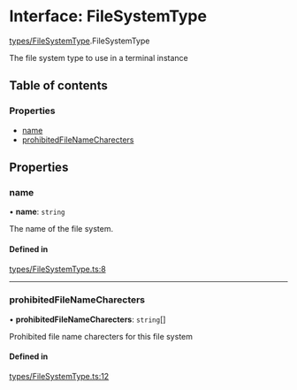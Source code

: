 # Interface: FileSystemType

[types/FileSystemType](../wiki/types.FileSystemType).FileSystemType

The file system type to use in a terminal instance

## Table of contents

### Properties

- [name](../wiki/types.FileSystemType.FileSystemType#name)
- [prohibitedFileNameCharecters](../wiki/types.FileSystemType.FileSystemType#prohibitedfilenamecharecters)

## Properties

### name

• **name**: `string`

The name of the file system.

#### Defined in

[types/FileSystemType.ts:8](https://github.com/LucEnden/unix-terminal-emulator/blob/aabb3e8/src/types/FileSystemType.ts#L8)

___

### prohibitedFileNameCharecters

• **prohibitedFileNameCharecters**: `string`[]

Prohibited file name charecters for this file system

#### Defined in

[types/FileSystemType.ts:12](https://github.com/LucEnden/unix-terminal-emulator/blob/aabb3e8/src/types/FileSystemType.ts#L12)

